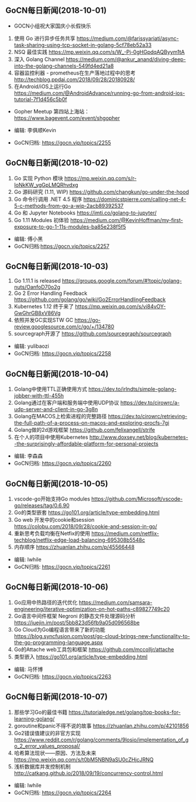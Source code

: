 ## GoCN每日新闻(2018-10-01)

* GOCN小组祝大家国庆小长假快乐

1. 使用 Go 进行异步任务共享 https://medium.com/@farissyariati/async-task-sharing-using-tcp-socket-in-golang-5cf78eb52a33
2. NSQ 最佳实践 https://mp.weixin.qq.com/s/W_-Pj-0gHGpdqAQByym1tA
3. 深入 Golang Channel https://medium.com/@ankur_anand/diving-deep-into-the-golang-channels-549fd4ed21a8
4. 容器监控利器 - prometheus在生产落地过程中的思考 http://techblog.ppdai.com/2018/09/28/20180928/
5. 在Android/iOS上运行Go https://medium.com/@AndroidAdvance/running-go-from-android-ios-tutorial-7f1d456c5b0f

* Gopher Meetup 第四站上海站：  https://www.bagevent.com/event/shgopher

* 编辑: 李俱顺Kevin    
* GoCN归档: https://gocn.vip/topics/2255


## GoCN每日新闻(2018-10-02)

1. Go 实现 Python 模块 https://mp.weixin.qq.com/s/r-IoNkKW_ygGpLMQRhvdxg
2. Go 源码研究 (1.11, WIP) https://github.com/changkun/go-under-the-hood
3. Go 命令行调用 .NET 4.5 程序 https://dominicstpierre.com/calling-net-4-5-c-methods-from-go-a-wip-2acb89392537
4. Go 和 Jupyter Notebooks https://imti.co/golang-to-jupyter/
5. Go 1.11 Modules 初体验 https://medium.com/@KevinHoffman/my-first-exposure-to-go-1-11s-modules-ba85e238f5f5

* 编辑: 傅小黑
* GoCN归档:https://gocn.vip/topics/2257


## GoCN每日新闻(2018-10-03)

1. Go 1.11.1 is released https://groups.google.com/forum/#!topic/golang-nuts/OanfoD70o2g
2. Go 2 Error Handling Feedback https://github.com/golang/go/wiki/Go2ErrorHandlingFeedback
3. Kubernetes 1.12 终于来了 https://mp.weixin.qq.com/s/vi84vOY-GwGhrGB8xV86Vg
4. 依照并发GC实现STW GC https://go-review.googlesource.com/c/go/+/134780
5. sourcegraph开源了 https://github.com/sourcegraph/sourcegraph

* 编辑: yulibaozi
* GoCN归档: https://gocn.vip/topics/2258


## GoCN每日新闻(2018-10-04)

1. Golang中使用TTL正确使用方式 https://dev.to/irlndts/simple-golang-jobber-with-ttl-455h
2. Golang通过在客户端和服务端中使用UDP协议 https://dev.to/cirowrc/a-udp-server-and-client-in-go-3g8n
3. Golang在MACOS上检索进程的完整路径 https://dev.to/cirowrc/retrieving-the-full-path-of-a-process-on-macos-and-exploring-procfs-7gi
4. Golang做的2d游戏框架 https://github.com/felixangell/strife
5. 在个人的项目中使用Kubernetes http://www.doxsey.net/blog/kubernetes--the-surprisingly-affordable-platform-for-personal-projects

* 编辑: 李森森
* GoCN归档: https://gocn.vip/topics/2260


## GoCN每日新闻(2018-10-05)

1. vscode-go开始支持Go modules https://github.com/Microsoft/vscode-go/releases/tag/0.6.90
2. Go的类型嵌套 https://go101.org/article/type-embedding.html
3. Go web 开发中的cookie和session https://colobu.com/2018/09/28/cookie-and-session-in-go/
4. 重新思考负载均衡在Netfix的使用 https://medium.com/netflix-techblog/netflix-edge-load-balancing-695308b5548c
5. 内存顺序 https://zhuanlan.zhihu.com/p/45566448

* 编辑: lwhile
* GoCN归档: https://gocn.vip/topics/2261


## GoCN每日新闻(2018-10-06)

1. Go应用中热路径的迭代优化 https://medium.com/samsara-engineering/iterative-optimization-on-hot-paths-c89827749c20
2. Go语言中间件框架 Negroni 的静态文件处理源码分析 https://juejin.im/post/5bb823d56fb9a05d096568be
3. Go Cloud为Go编程语言带来了新的功能 https://blog.syncfusion.com/post/go-cloud-brings-new-functionality-to-the-go-programming-language.aspx
4. Go的Attache web工具包和框架 https://github.com/mccolljr/attache
5. 类型嵌入 https://go101.org/article/type-embedding.html

* 编辑: 马怀博
* GoCN归档: https://gocn.vip/topics/2263

## GoCN每日新闻(2018-10-07)

1. 那些学习Go的最佳书籍 https://tutorialedge.net/golang/top-books-for-learning-golang/
2. goroutine和panic不得不说的故事 https://zhuanlan.zhihu.com/p/42101856
3. Go2错误值建议的非官方实现 https://www.reddit.com/r/golang/comments/9losio/implementation_of_go_2_error_values_proposal/
4. 哈希算法现状——原因、方法及未来 https://mp.weixin.qq.com/s/t0bM5NBN9aSU0cZHjcJRNQ
5. 浅析数据库并发控制机制 http://catkang.github.io/2018/09/19/concurrency-control.html

* 编辑: lwhile
* GoCN归档: https://gocn.vip/topics/2264
